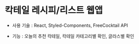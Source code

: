 # 칵테일 레시피/리스트 웹앱

- 사용 기술 : React, Styled-Components, FreeCocktail API


- 기능 : 오늘의 추천 칵테일, 칵테일 카테고리별 확인, 글라스별 확인